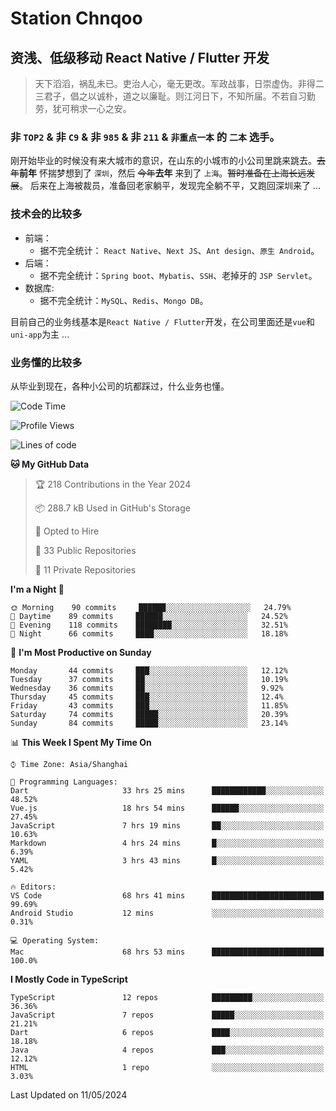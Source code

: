 # Station Chnqoo

## 资浅、低级移动 React Native / Flutter 开发

> 天下滔滔，祸乱未已。吏治人心，毫无更改。军政战事，日崇虚伪。非得二三君子，倡之以诚朴，道之以廉耻。则江河日下，不知所届。不若自习勤劳，犹可稍求一心之安。

### 非 `TOP2` & 非 `C9` & 非 `985` & 非 `211` & `非重点一本` 的 `二本` 选手。

刚开始毕业的时候没有来大城市的意识，在山东的小城市的小公司里跳来跳去。~~去年~~**前年** 怀揣梦想到了 `深圳`，然后 ~~今年~~**去年** 来到了 `上海`。~~暂时准备在上海长远发展~~。
后来在上海被裁员，准备回老家躺平，发现完全躺不平，又跑回深圳来了 ...

### 技术会的比较多

- 前端：
  - 据不完全统计： `React Native`、`Next JS`、`Ant design`、`原生 Android`。
- 后端：
  - 据不完全统计：`Spring boot`、`Mybatis`、`SSH`、老掉牙的 `JSP Servlet`。
- 数据库:
  - 据不完全统计：`MySQL`、`Redis`、`Mongo DB`。

目前自己的业务线基本是`React Native / Flutter`开发，在公司里面还是`vue`和`uni-app`为主 ...

### 业务懂的比较多

从毕业到现在，各种小公司的坑都踩过，什么业务也懂。

<!--START_SECTION:waka-->
![Code Time](http://img.shields.io/badge/Code%20Time-5%2C122%20hrs%2011%20mins-blue)

![Profile Views](http://img.shields.io/badge/Profile%20Views-162-blue)

![Lines of code](https://img.shields.io/badge/From%20Hello%20World%20I%27ve%20Written-342%20Thousand%20lines%20of%20code-blue)

**🐱 My GitHub Data** 

> 🏆 218 Contributions in the Year 2024
 > 
> 📦 288.7 kB Used in GitHub's Storage 
 > 
> 💼 Opted to Hire
 > 
> 📜 33 Public Repositories 
 > 
> 🔑 11 Private Repositories  
 > 
**I'm a Night 🦉** 

```text
🌞 Morning    90 commits     ██████░░░░░░░░░░░░░░░░░░░   24.79% 
🌆 Daytime    89 commits     ██████░░░░░░░░░░░░░░░░░░░   24.52% 
🌃 Evening    118 commits    ████████░░░░░░░░░░░░░░░░░   32.51% 
🌙 Night      66 commits     ████░░░░░░░░░░░░░░░░░░░░░   18.18%

```
📅 **I'm Most Productive on Sunday** 

```text
Monday       44 commits     ███░░░░░░░░░░░░░░░░░░░░░░   12.12% 
Tuesday      37 commits     ██░░░░░░░░░░░░░░░░░░░░░░░   10.19% 
Wednesday    36 commits     ██░░░░░░░░░░░░░░░░░░░░░░░   9.92% 
Thursday     45 commits     ███░░░░░░░░░░░░░░░░░░░░░░   12.4% 
Friday       43 commits     ███░░░░░░░░░░░░░░░░░░░░░░   11.85% 
Saturday     74 commits     █████░░░░░░░░░░░░░░░░░░░░   20.39% 
Sunday       84 commits     █████░░░░░░░░░░░░░░░░░░░░   23.14%

```


📊 **This Week I Spent My Time On** 

```text
⌚︎ Time Zone: Asia/Shanghai

💬 Programming Languages: 
Dart                     33 hrs 25 mins      ████████████░░░░░░░░░░░░░   48.52% 
Vue.js                   18 hrs 54 mins      ██████░░░░░░░░░░░░░░░░░░░   27.45% 
JavaScript               7 hrs 19 mins       ██░░░░░░░░░░░░░░░░░░░░░░░   10.63% 
Markdown                 4 hrs 24 mins       █░░░░░░░░░░░░░░░░░░░░░░░░   6.39% 
YAML                     3 hrs 43 mins       █░░░░░░░░░░░░░░░░░░░░░░░░   5.42%

🔥 Editors: 
VS Code                  68 hrs 41 mins      █████████████████████████   99.69% 
Android Studio           12 mins             ░░░░░░░░░░░░░░░░░░░░░░░░░   0.31%

💻 Operating System: 
Mac                      68 hrs 53 mins      █████████████████████████   100.0%

```

**I Mostly Code in TypeScript** 

```text
TypeScript               12 repos            █████████░░░░░░░░░░░░░░░░   36.36% 
JavaScript               7 repos             █████░░░░░░░░░░░░░░░░░░░░   21.21% 
Dart                     6 repos             ████░░░░░░░░░░░░░░░░░░░░░   18.18% 
Java                     4 repos             ███░░░░░░░░░░░░░░░░░░░░░░   12.12% 
HTML                     1 repo              ░░░░░░░░░░░░░░░░░░░░░░░░░   3.03%

```



 Last Updated on 11/05/2024
<!--END_SECTION:waka-->

<!---
ChenqiaoStation/ChenqiaoStation is a ✨ special ✨ repository because its `README.md` (this file) appears on your GitHub profile.
You can click the Preview link to take a look at your changes.
--->
